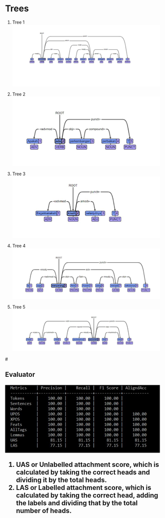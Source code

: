 # <h1> Trees 
  1. Tree 1
  ![Image of Sentence 1](https://github.com/sadiphil/Pictures/blob/main/Sentence1.JPG)
  
  1. Tree 2
  ![Image of Sentence 2](https://github.com/sadiphil/Pictures/blob/main/Sentence2.JPG)
  
  2. Tree 3
  ![Image of Sentence 3](https://github.com/sadiphil/Pictures/blob/main/Sentence3.JPG)
  
  3. Tree 4
  ![Image of Sentence 4](https://github.com/sadiphil/Pictures/blob/main/Sentence4.JPG)
  
 4.  Tree 5
  ![Image of Sentence 5](https://github.com/sadiphil/Pictures/blob/main/Sentence5.JPG)
  
  #<h2> Evaluator
  
  ![Image of Evalutor Output Table](https://github.com/sadiphil/Pictures/blob/main/Evaluator.JPG)
  
  1. UAS or Unlabelled attachment score, which is calculated by taking the correct heads and dividing it by the total heads.
  1. LAS or Labelled attachment score, which is calculated by taking the correct head, adding the labels and dividing that by the total number of heads. 
  
